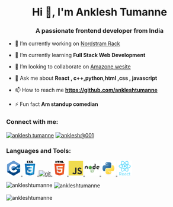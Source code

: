 <h1 align="center">Hi 👋, I'm Anklesh Tumanne</h1>
<h3 align="center">A passionate frontend developer from India</h3>




- 🔭 I’m currently working on [Nordstram Rack](https://magenta-pegasus-2a5098.netlify.app)

- 🌱 I’m currently learning **Full Stack Web Development**

- 👯 I’m looking to collaborate on [Amazone wesite](https://endearing-gnome-b3197a.netlify.app)

- 💬 Ask me about **React , c++,python,html ,css , javascript**

- 📫 How to reach me **https://github.com/ankleshtumanne**

- ⚡ Fun fact **Am standup comedian**

<h3 align="left">Connect with me:</h3>
<p align="left">
<a href="https://linkedin.com/in/anklesh tumanne" target="blank"><img align="center" src="https://raw.githubusercontent.com/rahuldkjain/github-profile-readme-generator/master/src/images/icons/Social/linked-in-alt.svg" alt="anklesh tumanne" height="30" width="40" /></a>
<a href="https://instagram.com/anklesh@001" target="blank"><img align="center" src="https://raw.githubusercontent.com/rahuldkjain/github-profile-readme-generator/master/src/images/icons/Social/instagram.svg" alt="anklesh@001" height="30" width="40" /></a>
</p>

<h3 align="left">Languages and Tools:</h3>
<p align="left"> <a href="https://www.w3schools.com/cpp/" target="_blank" rel="noreferrer"> <img src="https://raw.githubusercontent.com/devicons/devicon/master/icons/cplusplus/cplusplus-original.svg" alt="cplusplus" width="40" height="40"/> </a> <a href="https://www.w3schools.com/css/" target="_blank" rel="noreferrer"> <img src="https://raw.githubusercontent.com/devicons/devicon/master/icons/css3/css3-original-wordmark.svg" alt="css3" width="40" height="40"/> </a> <a href="https://git-scm.com/" target="_blank" rel="noreferrer"> <img src="https://www.vectorlogo.zone/logos/git-scm/git-scm-icon.svg" alt="git" width="40" height="40"/> </a> <a href="https://www.w3.org/html/" target="_blank" rel="noreferrer"> <img src="https://raw.githubusercontent.com/devicons/devicon/master/icons/html5/html5-original-wordmark.svg" alt="html5" width="40" height="40"/> </a> <a href="https://developer.mozilla.org/en-US/docs/Web/JavaScript" target="_blank" rel="noreferrer"> <img src="https://raw.githubusercontent.com/devicons/devicon/master/icons/javascript/javascript-original.svg" alt="javascript" width="40" height="40"/> </a> <a href="https://nodejs.org" target="_blank" rel="noreferrer"> <img src="https://raw.githubusercontent.com/devicons/devicon/master/icons/nodejs/nodejs-original-wordmark.svg" alt="nodejs" width="40" height="40"/> </a> <a href="https://www.python.org" target="_blank" rel="noreferrer"> <img src="https://raw.githubusercontent.com/devicons/devicon/master/icons/python/python-original.svg" alt="python" width="40" height="40"/> </a> <a href="https://reactjs.org/" target="_blank" rel="noreferrer"> <img src="https://raw.githubusercontent.com/devicons/devicon/master/icons/react/react-original-wordmark.svg" alt="react" width="40" height="40"/> </a> </p>

<p><img align="left" src="https://github-readme-stats.vercel.app/api/top-langs?username=ankleshtumanne&show_icons=true&locale=en&layout=compact" alt="ankleshtumanne" /></p>

<p>&nbsp;<img align="center" src="https://github-readme-stats.vercel.app/api?username=ankleshtumanne&show_icons=true&locale=en" alt="ankleshtumanne" /></p>

<p><img align="center" src="https://github-readme-streak-stats.herokuapp.com/?user=ankleshtumanne&" alt="ankleshtumanne" /></p>
